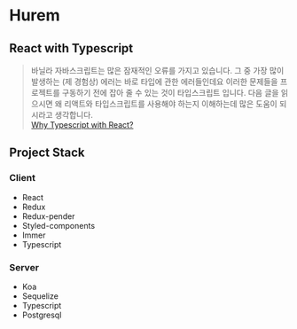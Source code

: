 # Hurem

## React with Typescript

> 바닐라 자바스크립트는 많은 잠재적인 오류를 가지고 있습니다. 그 중 가장 많이 발생하는 (제 경험상) 에러는 바로 타입에 관한 에러들인데요
> 이러한 문제들을 프로젝트를 구동하기 전에 잡아 줄 수 있는 것이 타입스크립트 입니다.
> 다음 글을 읽으시면 왜 리액트와 타입스크립트를 사용해야 하는지 이해하는데 많은 도움이 되시라고 생각합니다.  
> [Why Typescript with React?](https://www.carlrippon.com/why-typescript-with-react/)

## Project Stack

### Client
  - React
  - Redux
  - Redux-pender
  - Styled-components
  - Immer
  - Typescript

### Server
  - Koa
  - Sequelize
  - Typescript
  - Postgresql